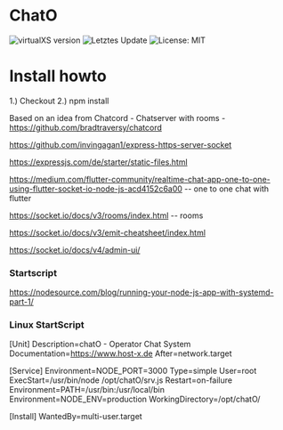 # ChatO

![virtualXS version](https://img.shields.io/badge/version-v1.0.0-green.svg) ![Letztes Update](https://img.shields.io/github/last-commit/b1tw0rker/chatOsvg) ![License: MIT](https://img.shields.io/badge/License-MIT-yellow.svg)

# Install howto

1.) Checkout
2.) npm install

Based on an idea from Chatcord - Chatserver with rooms - https://github.com/bradtraversy/chatcord

https://github.com/invingagan1/express-https-server-socket

https://expressjs.com/de/starter/static-files.html

https://medium.com/flutter-community/realtime-chat-app-one-to-one-using-flutter-socket-io-node-js-acd4152c6a00 -- one to one chat with flutter

https://socket.io/docs/v3/rooms/index.html -- rooms

https://socket.io/docs/v3/emit-cheatsheet/index.html

https://socket.io/docs/v4/admin-ui/

### Startscript

https://nodesource.com/blog/running-your-node-js-app-with-systemd-part-1/

### Linux StartScript

[Unit]
Description=chatO - Operator Chat System
Documentation=https://www.host-x.de
After=network.target

[Service]
Environment=NODE_PORT=3000
Type=simple
User=root
ExecStart=/usr/bin/node /opt/chatO/srv.js
Restart=on-failure
Environment=PATH=/usr/bin:/usr/local/bin
Environment=NODE_ENV=production
WorkingDirectory=/opt/chatO/

[Install]
WantedBy=multi-user.target
